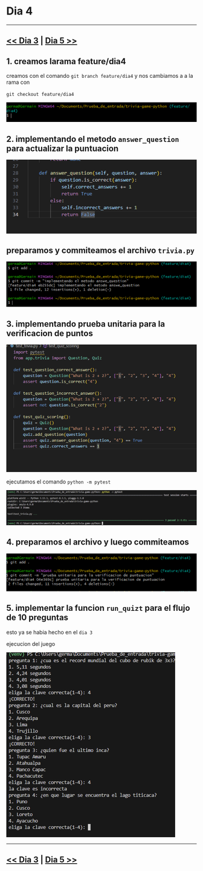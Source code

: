 # Dia 4

---
[<< Dia 3](EvidenciaDia3.md) | [Dia 5 >>](EvidenciaDia5.md)
---
## 1. creamos larama feature/dia4

creamos con el comando `git branch feature/dia4`  y nos cambiamos a a la rama con

`git checkout feature/dia4` 

![image.png](imagen4/image.png)

## 2. implementando el metodo `answer_question` para actualizar la puntuacion

![image.png](imagen4/image%201.png)

## preparamos y commiteamos el archivo `trivia.py`

![image.png](imagen4/image%202.png)

## 3. implementando prueba unitaria para la verificacion de puntos

![image.png](imagen4/image%203.png)

ejecutamos el comando `python -m pytest`

![image.png](imagen4/image%204.png)

## 4. preparamos el archivo y luego commiteamos

![image.png](imagen4/image%205.png)

## 5. implementar la funcion `run_quizt` para el flujo de 10 preguntas

esto ya se habia hecho en el `dia 3`

ejecucion del juego

![image.png](imagen4/image%206.png)

---
[<< Dia 3](EvidenciaDia3.md) | [Dia 5 >>](EvidenciaDia5.md)
---